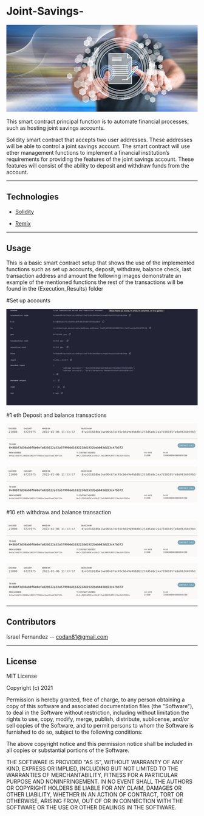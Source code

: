 # Joint-Savings-


![joint_savings_hero](Execution_Results/Smart_contract.jpg)

This smart contract principal function is to automate financial processes, such as hosting joint savings accounts.

Solidity smart contract that accepts two user addresses. These addresses will be able to control a joint savings account. The smart contract will use ether management functions to implement a financial institution’s requirements for providing the features of the joint savings account. These features will consist of the ability to deposit and withdraw funds from the account.



---
## Technologies

* [Solidity](https://docs.soliditylang.org/en/v0.8.11/) 

* [Remix](https://remix.ethereum.org/) 

---

## Usage

This is a basic smart contract setup that shows the use of the implemented functions such as  set up accounts, deposit, withdraw, balance check, last transaction address and amount the following images demonstrate  an example of the mentioned functions the rest of the transactions will be found in the (Execution_Results) folder

#Set up accounts

![Set_up](Execution_Results/set_account.jpg)


#1 eth Deposit and balance transactions  

![1eth_deposit](https://github.com/codan81/FinTech_finder/blob/main/Images/tx_hash.jpg)

![1eth_balance](https://github.com/codan81/FinTech_finder/blob/main/Images/tx_hash.jpg)


#10 eth withdraw and balance transaction  

![10eth_withdraw](https://github.com/codan81/FinTech_finder/blob/main/Images/tx_hash.jpg)

![10eth_balance](https://github.com/codan81/FinTech_finder/blob/main/Images/tx_hash.jpg)


---
## Contributors


Israel Fernandez -- codan81@gmail.com

---
## License
MIT License

Copyright (c) 2021  

Permission is hereby granted, free of charge, to any person obtaining a copy
of this software and associated documentation files (the "Software"), to deal
in the Software without restriction, including without limitation the rights
to use, copy, modify, merge, publish, distribute, sublicense, and/or sell
copies of the Software, and to permit persons to whom the Software is
furnished to do so, subject to the following conditions:

The above copyright notice and this permission notice shall be included in all
copies or substantial portions of the Software.

THE SOFTWARE IS PROVIDED "AS IS", WITHOUT WARRANTY OF ANY KIND, EXPRESS OR
IMPLIED, INCLUDING BUT NOT LIMITED TO THE WARRANTIES OF MERCHANTABILITY,
FITNESS FOR A PARTICULAR PURPOSE AND NONINFRINGEMENT. IN NO EVENT SHALL THE
AUTHORS OR COPYRIGHT HOLDERS BE LIABLE FOR ANY CLAIM, DAMAGES OR OTHER
LIABILITY, WHETHER IN AN ACTION OF CONTRACT, TORT OR OTHERWISE, ARISING FROM,
OUT OF OR IN CONNECTION WITH THE SOFTWARE OR THE USE OR OTHER DEALINGS IN THE
SOFTWARE.
